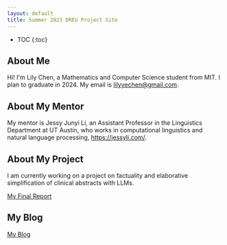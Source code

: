 ```yaml
---
layout: default
title: Summer 2023 DREU Project Site
---
```


* TOC
{:toc}

## About Me

Hi! I'm Lily Chen, a Mathematics and Computer Science student from MIT. I plan to graduate in 2024. My email is lilyyechen@gmail.com.
## About My Mentor

My mentor is Jessy Junyi Li, an Assistant Professor in the Linguistics Department at UT Austin, who works in computational linguistics and natural language processing, https://jessyli.com/. 

## About My Project

I am currently working on a project on factuality and elaborative simplification of clinical abstracts with LLMs. 

[My Final Report](files/finalreport.pdf)

## My Blog

[My Blog](blog.html)
